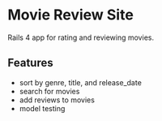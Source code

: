 # Movie Review Site
Rails 4 app for rating and reviewing movies.

## Features

- sort by genre, title, and release_date
- search for movies
- add reviews to movies
- model testing
